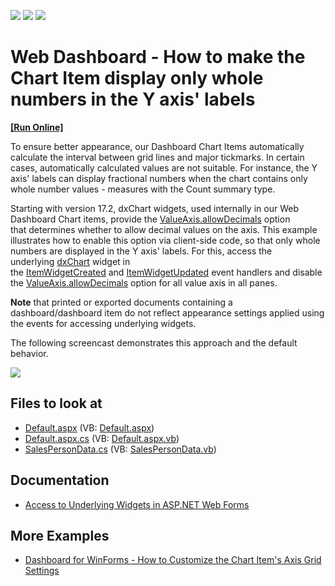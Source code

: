 <!-- default badges list -->
![](https://img.shields.io/endpoint?url=https://codecentral.devexpress.com/api/v1/VersionRange/128580496/21.2.4%2B)
[![](https://img.shields.io/badge/Open_in_DevExpress_Support_Center-FF7200?style=flat-square&logo=DevExpress&logoColor=white)](https://supportcenter.devexpress.com/ticket/details/T607149)
[![](https://img.shields.io/badge/📖_How_to_use_DevExpress_Examples-e9f6fc?style=flat-square)](https://docs.devexpress.com/GeneralInformation/403183)
<!-- default badges end -->

# Web Dashboard - How to make the Chart Item display only whole numbers in the Y axis' labels
<!-- run online -->
**[[Run Online]](https://codecentral.devexpress.com/128580496/)**
<!-- run online end -->

To ensure better appearance, our Dashboard Chart Items automatically calculate the interval between grid lines and major tickmarks. In certain cases, automatically calculated values are not suitable. For instance, the Y axis' labels can display fractional numbers when the chart contains only whole number values - measures with the Count summary type.

Starting with version 17.2, dxChart widgets, used internally in our Web Dashboard Chart items, provide the [ValueAxis.allowDecimals](https://js.devexpress.com/Documentation/ApiReference/Data_Visualization_Widgets/dxChart/Configuration/valueAxis/#allowDecimals) option that determines whether to allow decimal values on the axis. This example illustrates how to enable this option via client-side code, so that only whole numbers are displayed in the Y axis' labels. For this, access the underlying [dxChart](https://js.devexpress.com/Documentation/15_2/ApiReference/Data_Visualization_Widgets/dxChart/) widget in the [ItemWidgetCreated](https://docs.devexpress.com/Dashboard/js-DevExpress.Dashboard.Web.WebForms.ASPxClientDashboard#js_aspxclientdashboard_itemwidgetcreated) and [ItemWidgetUpdated](https://docs.devexpress.com/Dashboard/js-DevExpress.Dashboard.Web.WebForms.ASPxClientDashboard#js_aspxclientdashboard_itemwidgetupdated) event handlers and disable the [ValueAxis.allowDecimals](https://js.devexpress.com/Documentation/ApiReference/Data_Visualization_Widgets/dxChart/Configuration/valueAxis/#allowDecimals) option for all value axis in all panes.  

**Note** that printed or exported documents containing a dashboard/dashboard item do not reflect appearance settings applied using the events for accessing underlying widgets.  

The following screencast demonstrates this approach and the default behavior.

![](https://raw.githubusercontent.com/DevExpress-Examples/web-dashboards-how-to-make-the-chart-item-display-only-whole-numbers-in-the-y-axis-labels-t607149/17.2.3+/media/abdda36f-9b47-4677-a480-f1582db55b6b.png)

<!-- default file list -->
## Files to look at

* [Default.aspx](./CS/ScaleIntegerSpacing/Default.aspx) (VB: [Default.aspx](./VB/ScaleIntegerSpacing/Default.aspx))
* [Default.aspx.cs](./CS/ScaleIntegerSpacing/Default.aspx.cs) (VB: [Default.aspx.vb](./VB/ScaleIntegerSpacing/Default.aspx.vb))
* [SalesPersonData.cs](./CS/ScaleIntegerSpacing/SalesPersonData.cs) (VB: [SalesPersonData.vb](./VB/ScaleIntegerSpacing/SalesPersonData.vb))
<!-- default file list end -->

## Documentation

* [Access to Underlying Widgets in ASP.NET Web Forms](https://docs.devexpress.com/Dashboard/117573/web-dashboard/aspnet-web-forms-dashboard-control/access-to-underlying-widgets)

## More Examples

* [Dashboard for WinForms - How to Customize the Chart Item's Axis Grid Settings](https://github.com/DevExpress-Examples/winforms-dashboards-how-to-use-custom-axis-grid-settings-in-the-chart-item-t597206)
